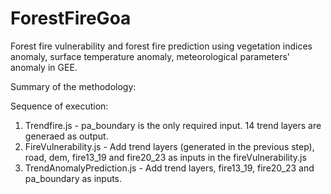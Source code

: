 # ForestFireGoa
Forest fire vulnerability and forest fire prediction using vegetation indices anomaly, surface temperature anomaly, meteorological parameters' anomaly in GEE.

Summary of the methodology:



Sequence of execution:

1. Trendfire.js - pa_boundary is the only required input. 14 trend layers are generaed as output.
2. FireVulnerability.js - Add trend layers (generated in the previous step), road, dem, fire13_19 and fire20_23 as inputs in the fireVulnerability.js
3. TrendAnomalyPrediction.js - Add trend layers, fire13_19, fire20_23 and pa_boundary as inputs.


